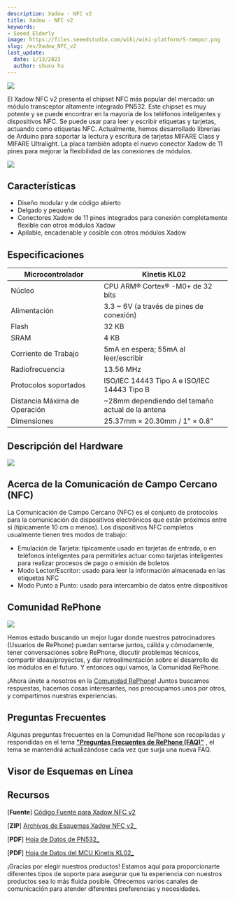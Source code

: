 ```yaml
---
description: Xadow - NFC v2
title: Xadow - NFC v2
keywords:
- Seeed_Elderly
image: https://files.seeedstudio.com/wiki/wiki-platform/S-tempor.png
slug: /es/Xadow_NFC_v2
last_update:
  date: 1/13/2023
  author: shuxu hu
---
```


![](https://seeeddoc.github.io/Xadow_NFC_v2/img/Xadow_NFC_v2.JPG)


El Xadow NFC v2 presenta el chipset NFC más popular del mercado: un módulo transceptor altamente integrado PN532. Este chipset es muy potente y se puede encontrar en la mayoría de los teléfonos inteligentes y dispositivos NFC. Se puede usar para leer y escribir etiquetas y tarjetas, actuando como etiquetas NFC. Actualmente, hemos desarrollado librerías de Arduino para soportar la lectura y escritura de tarjetas MIFARE Class y MIFARE Ultralight. La placa también adopta el nuevo conector Xadow de 11 pines para mejorar la flexibilidad de las conexiones de módulos.

[![](https://files.seeedstudio.com/wiki/Seeed-WiKi/docs/images/300px-Get_One_Now_Banner-ragular.png)](https://www.seeedstudio.com/Xadow-NFC-v2-p-2562.html)

## Características

*   Diseño modular y de código abierto
*   Delgado y pequeño
*   Conectores Xadow de 11 pines integrados para conexión completamente flexible con otros módulos Xadow
*   Apilable, encadenable y cosible con otros módulos Xadow

## Especificaciones

| Microcontrolador | Kinetis KL02 |
|---|---|
| Núcleo | CPU ARM® Cortex® -M0+ de 32 bits |
| Alimentación | 3.3 ~ 6V (a través de pines de conexión) |
| Flash | 32 KB |
| SRAM | 4 KB |
| Corriente de Trabajo | 5mA en espera; 55mA al leer/escribir |
| Radiofrecuencia | 13.56 MHz |
| Protocolos soportados | ISO/IEC 14443 Tipo A e ISO/IEC 14443 Tipo B |
| Distancia Máxima de Operación | ~28mm dependiendo del tamaño actual de la antena |
| Dimensiones | 25.37mm × 20.30mm / 1" × 0.8" |

## Descripción del Hardware

![](https://seeeddoc.github.io/Xadow_NFC_v2/img/Xadow_NFC_v2.png)

## Acerca de la Comunicación de Campo Cercano (NFC)

La Comunicación de Campo Cercano (NFC) es el conjunto de protocolos para la comunicación de dispositivos electrónicos que están próximos entre sí (típicamente 10 cm o menos). Los dispositivos NFC completos usualmente tienen tres modos de trabajo:

*   Emulación de Tarjeta: típicamente usado en tarjetas de entrada, o en teléfonos inteligentes para permitirles actuar como tarjetas inteligentes para realizar procesos de pago o emisión de boletos
*   Modo Lector/Escritor: usado para leer la información almacenada en las etiquetas NFC
*   Modo Punto a Punto: usado para intercambio de datos entre dispositivos

## Comunidad RePhone

[![](https://seeeddoc.github.io/Xadow_NFC_v2/img/RePhone_Community-2.png)](https://forum.seeedstudio.com/viewforum.php?f=71&sid=b70f8138c89becf7701260bb41faf9f4)

Hemos estado buscando un mejor lugar donde nuestros patrocinadores (Usuarios de RePhone) puedan sentarse juntos, cálida y cómodamente, tener conversaciones sobre RePhone, discutir problemas técnicos, compartir ideas/proyectos, y dar retroalimentación sobre el desarrollo de los módulos en el futuro. Y entonces aquí vamos, la Comunidad RePhone.

¡Ahora únete a nosotros en la [Comunidad RePhone](https://forum.seeedstudio.com/viewforum.php?f=71&sid=b70f8138c89becf7701260bb41faf9f4)! Juntos buscamos respuestas, hacemos cosas interesantes, nos preocupamos unos por otros, y compartimos nuestras experiencias.

## Preguntas Frecuentes

Algunas preguntas frecuentes en la Comunidad RePhone son recopiladas y respondidas en el tema **["Preguntas Frecuentes de RePhone (FAQ)"](http://forum.seeedstudio.com/viewtopic.php?f=71&t=6664&p=23753#p23753)** , el tema se mantendrá actualizándose cada vez que surja una nueva FAQ.


## Visor de Esquemas en Línea

<div className="altium-ecad-viewer" data-project-src="https://files.seeedstudio.com/wiki/Xadow_NFC/res/Xadow_NFC_v2.0.zip" style={{borderRadius: '0px 0px 4px 4px', height: 500, borderStyle: 'solid', borderWidth: 1, borderColor: 'rgb(241, 241, 241)', overflow: 'hidden', maxWidth: 1280, maxHeight: 700, boxSizing: 'border-box'}}>
</div>


## Recursos

[**Fuente**] [Código Fuente para Xadow NFC v2](https://github.com/WayenWeng/Xadow_NFC_v2/)

[**ZIP**] [Archivos de Esquemas Xadow NFC v2_](https://files.seeedstudio.com/wiki/Xadow_NFC/res/Xadow_NFC_v2.0.zip)

[**PDF**] [Hoja de Datos de PN532_](https://files.seeedstudio.com/wiki/Xadow_NFC/resources/PN532.pdf)

[**PDF**] [Hoja de Datos del MCU Kinetis KL02_](https://files.seeedstudio.com/wiki/Xadow_NFC/res/KL02P32M48SF0.pdf)

¡Gracias por elegir nuestros productos! Estamos aquí para proporcionarte diferentes tipos de soporte para asegurar que tu experiencia con nuestros productos sea lo más fluida posible. Ofrecemos varios canales de comunicación para atender diferentes preferencias y necesidades.

<div class="button_tech_support_container">
<a href="https://forum.seeedstudio.com/" class="button_forum"></a> 
<a href="https://www.seeedstudio.com/contacts" class="button_email"></a>
</div>

<div class="button_tech_support_container">
<a href="https://discord.gg/eWkprNDMU7" class="button_discord"></a> 
<a href="https://github.com/Seeed-Studio/wiki-documents/discussions/69" class="button_discussion"></a>
</div>